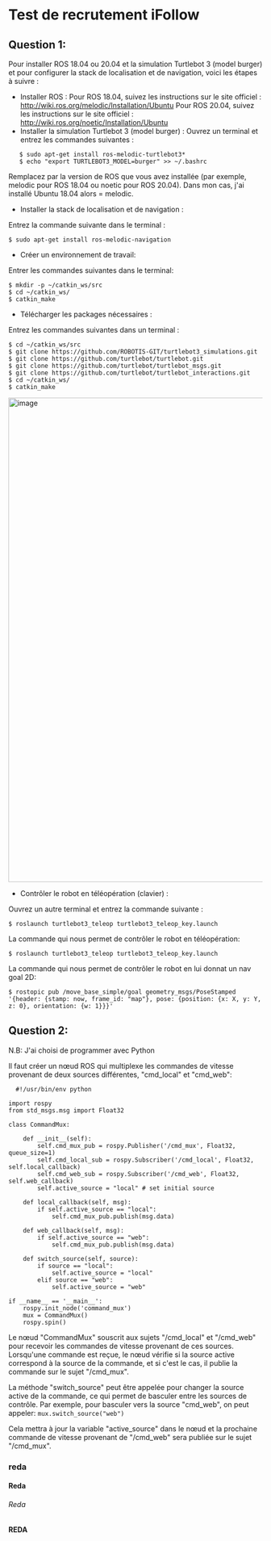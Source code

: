 # Test de recrutement iFollow
## Question 1:
Pour installer ROS 18.04 ou 20.04 et la simulation Turtlebot 3 (model burger) et pour configurer la stack de localisation et de navigation, voici les étapes à suivre :

* Installer ROS : 
Pour ROS 18.04, suivez les instructions sur le site officiel : http://wiki.ros.org/melodic/Installation/Ubuntu
Pour ROS 20.04, suivez les instructions sur le site officiel : http://wiki.ros.org/noetic/Installation/Ubuntu
* Installer la simulation Turtlebot 3 (model burger) :
Ouvrez un terminal et entrez les commandes suivantes :

```$ sudo apt-get update
   $ sudo apt-get install ros-melodic-turtlebot3*
   $ echo "export TURTLEBOT3_MODEL=burger" >> ~/.bashrc
```

Remplacez <distro> par la version de ROS que vous avez installée (par exemple, melodic pour ROS 18.04 ou noetic pour ROS 20.04). Dans mon cas, j'ai installé Ubuntu 18.04 alors <distro> = melodic.
  
* Installer la stack de localisation et de navigation :

Entrez la commande suivante dans le terminal :  
  
  ```$ sudo apt-get install ros-melodic-navigation``` 
  
* Créer un environnement de travail:
  
Entrer les commandes suivantes dans le terminal:

  
  ``` 
  $ mkdir -p ~/catkin_ws/src
  $ cd ~/catkin_ws/
  $ catkin_make
  ``` 

* Télécharger les packages nécessaires :

Entrez les commandes suivantes dans un terminal :
  
``` 
$ cd ~/catkin_ws/src
$ git clone https://github.com/ROBOTIS-GIT/turtlebot3_simulations.git
$ git clone https://github.com/turtlebot/turtlebot.git
$ git clone https://github.com/turtlebot/turtlebot_msgs.git
$ git clone https://github.com/turtlebot/turtlebot_interactions.git
$ cd ~/catkin_ws/
$ catkin_make
```

  <img width="960" alt="image" src="https://user-images.githubusercontent.com/126022726/220484820-32c6fd4e-2bd1-4a46-b9e2-e36221df86ca.png">

 
* Contrôler le robot en téléopération (clavier) :

Ouvrez un autre terminal et entrez la commande suivante :
  
  ```$ roslaunch turtlebot3_teleop turtlebot3_teleop_key.launch``` 
 
 La commande qui nous permet de contrôler le robot en téléopération:
  
  ```$ roslaunch turtlebot3_teleop turtlebot3_teleop_key.launch``` 
 
 La commande qui nous permet de contrôler le robot en lui donnat un nav goal 2D:
  
  ```$ rostopic pub /move_base_simple/goal geometry_msgs/PoseStamped '{header: {stamp: now, frame_id: "map"}, pose: {position: {x: X, y: Y, z: 0}, orientation: {w: 1}}}' ```

  
## Question 2:
  
N.B: J'ai choisi de programmer avec Python

Il faut créer un nœud ROS qui multiplexe les commandes de vitesse provenant de deux sources différentes, "cmd_local" et "cmd_web":

```
  #!/usr/bin/env python

import rospy
from std_msgs.msg import Float32

class CommandMux:

    def __init__(self):
        self.cmd_mux_pub = rospy.Publisher('/cmd_mux', Float32, queue_size=1)
        self.cmd_local_sub = rospy.Subscriber('/cmd_local', Float32, self.local_callback)
        self.cmd_web_sub = rospy.Subscriber('/cmd_web', Float32, self.web_callback)
        self.active_source = "local" # set initial source

    def local_callback(self, msg):
        if self.active_source == "local":
            self.cmd_mux_pub.publish(msg.data)

    def web_callback(self, msg):
        if self.active_source == "web":
            self.cmd_mux_pub.publish(msg.data)

    def switch_source(self, source):
        if source == "local":
            self.active_source = "local"
        elif source == "web":
            self.active_source = "web"

if __name__ == '__main__':
    rospy.init_node('command_mux')
    mux = CommandMux()
    rospy.spin()
```

Le nœud "CommandMux" souscrit aux sujets "/cmd_local" et "/cmd_web" pour recevoir les commandes de vitesse provenant de ces sources. Lorsqu'une commande est reçue, le nœud vérifie si la source active correspond à la source de la commande, et si c'est le cas, il publie la commande sur le sujet "/cmd_mux".

La méthode "switch_source" peut être appelée pour changer la source active de la commande, ce qui permet de basculer entre les sources de contrôle. Par exemple, pour basculer vers la source "cmd_web", on peut appeler:
  ``` mux.switch_source("web") ```
  
Cela mettra à jour la variable "active_source" dans le nœud et la prochaine commande de vitesse provenant de "/cmd_web" sera publiée sur le sujet "/cmd_mux".
  ### reda

#### Reda
  

###### Reda   

**REDA**
